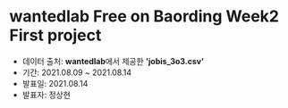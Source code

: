 # wantedlab Free on Baording Week2 First project
- 데이터 출처: **wantedlab**에서 제공한 **'jobis_3o3.csv'**
- 기간: 2021.08.09 ~ 2021.08.14
- 발표일: 2021.08.14
- 발표자: 정상현
